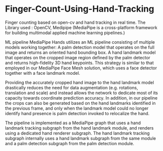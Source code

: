 # Finger-Count-Using-Hand-Tracking

Finger counting based on open-cv and hand tracking in real time.
The Library used :
OpenCV,
Medipipe (MediaPipe is a cross-platform framework for building multimodal applied machine learning pipelines.)

ML pipeline
MediaPipe Hands utilizes an ML pipeline consisting of multiple models working together: A palm detection model that operates on the full image and returns an oriented hand bounding box. A hand landmark model that operates on the cropped image region defined by the palm detector and returns high-fidelity 3D hand keypoints. This strategy is similar to that employed in our MediaPipe Face Mesh solution, which uses a face detector together with a face landmark model.

Providing the accurately cropped hand image to the hand landmark model drastically reduces the need for data augmentation (e.g. rotations, translation and scale) and instead allows the network to dedicate most of its capacity towards coordinate prediction accuracy. In addition, in our pipeline the crops can also be generated based on the hand landmarks identified in the previous frame, and only when the landmark model could no longer identify hand presence is palm detection invoked to relocalize the hand.

The pipeline is implemented as a MediaPipe graph that uses a hand landmark tracking subgraph from the hand landmark module, and renders using a dedicated hand renderer subgraph. The hand landmark tracking subgraph internally uses a hand landmark subgraph from the same module and a palm detection subgraph from the palm detection module.
